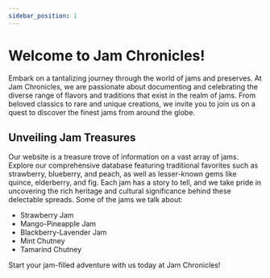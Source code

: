 ```yaml
---
sidebar_position: 1
---
```


# Welcome to Jam Chronicles!

Embark on a tantalizing journey through the world of jams and preserves. At Jam Chronicles, we are passionate about documenting and celebrating the diverse range of flavors and traditions that exist in the realm of jams. From beloved classics to rare and unique creations, we invite you to join us on a quest to discover the finest jams from around the globe.

## Unveiling Jam Treasures

Our website is a treasure trove of information on a vast array of jams. Explore our comprehensive database featuring traditional favorites such as strawberry, blueberry, and peach, as well as lesser-known gems like quince, elderberry, and fig. Each jam has a story to tell, and we take pride in uncovering the rich heritage and cultural significance behind these delectable spreads. Some of the jams we talk about:
* Strawberry Jam
* Mango-Pineapple Jam
* Blackberry-Lavender Jam
* Mint Chutney
* Tamarind Chutney

Start your jam-filled adventure with us today at Jam Chronicles!